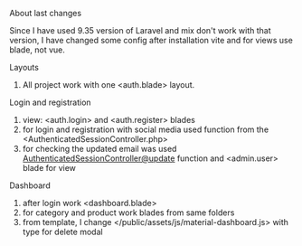 About last changes

Since I have used 9.35 version of Laravel and mix don't work with that version, 
I have changed some config after installation vite and for views use blade, not vue.

Layouts

1. All project work with one <auth.blade> layout.

Login and registration
1. view: <auth.login> and <auth.register> blades
2. for login and registration with social media used function from the <AuthenticatedSessionController.php>
3. for checking the updated email was used <AuthenticatedSessionController@update> function and <admin.user> blade for view

Dashboard

1. after login work <dashboard.blade>
2. for category and product work blades from same folders
3. from template, I change </public/assets/js/material-dashboard.js> <showSwal function> with type <warning-message-and-cancel> for delete modal
